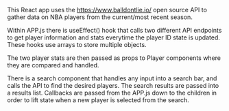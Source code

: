 This React app uses the https://www.balldontlie.io/ open source API to gather data on NBA players from the current/most recent season. 

Within APP.js there is useEffect() hook that calls two different API endpoints to get player information and stats everytime the player ID state is updated. These hooks use arrays to store multiple objects. 

The two player stats are then passed as props to Player components where they are compared and handled. 

There is a search component that handles any input into a search bar, and calls the API to find the desired players. 
The search results are passed into a results list. 
Callbacks are passed from the APP.js down to the children in order to lift state when a new player is selected from the search. 


